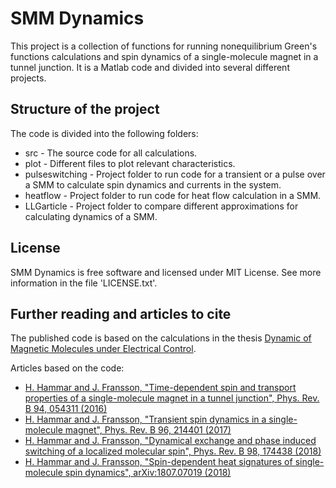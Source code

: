 # SMM Dynamics

This project is a collection of functions for running nonequilibrium Green's functions calculations and spin dynamics of a single-molecule magnet in a tunnel junction. It is a Matlab code and divided into several different projects.

## Structure of the project

The code is divided into the following folders:
* src - The source code for all calculations.
* plot - Different files to plot relevant characteristics.
* pulseswitching - Project folder to run code for a transient or a pulse over a SMM to calculate spin dynamics and currents in the system.
* heatflow - Project folder to run code for heat flow calculation in a SMM.
* LLGarticle - Project folder to compare different approximations for calculating dynamics of a SMM.

## License

SMM Dynamics is free software and licensed under MIT License. See more information in the file 'LICENSE.txt'.

## Further reading and articles to cite

The published code is based on the calculations in the thesis [Dynamic of Magnetic Molecules under Electrical Control](http://uu.diva-portal.org/smash/record.jsf?pid=diva2%3A1268379&dswid=-7793).

Articles based on the code:
* [H. Hammar and J. Fransson, "Time-dependent spin and transport properties of a single-molecule magnet in a tunnel junction", Phys. Rev. B 94, 054311 (2016)](https://journals.aps.org/prb/abstract/10.1103/PhysRevB.94.054311)
* [H. Hammar and J. Fransson, "Transient spin dynamics in a single-molecule magnet", Phys. Rev. B 96, 214401 (2017)](https://journals.aps.org/prb/abstract/10.1103/PhysRevB.96.214401)
* [H. Hammar and J. Fransson, "Dynamical exchange and phase induced switching of a localized molecular spin", Phys. Rev. B 98, 174438 (2018)](https://journals.aps.org/prb/abstract/10.1103/PhysRevB.98.174438)
* [H. Hammar and J. Fransson, "Spin-dependent heat signatures of single-molecule spin dynamics", arXiv:1807.07019 (2018)](https://arxiv.org/abs/1807.07019)
